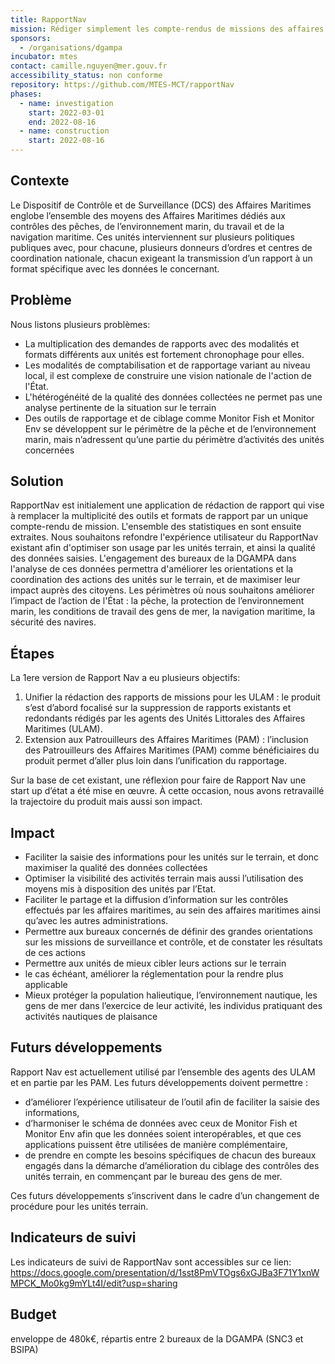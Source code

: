 ```yaml
---
title: RapportNav
mission: Rédiger simplement les compte-rendus de missions des affaires maritimes
sponsors:
  - /organisations/dgampa
incubator: mtes
contact: camille.nguyen@mer.gouv.fr
accessibility_status: non conforme
repository: https://github.com/MTES-MCT/rapportNav
phases:
  - name: investigation
    start: 2022-03-01
    end: 2022-08-16
  - name: construction
    start: 2022-08-16
---
```

## Contexte
Le Dispositif de Contrôle et de Surveillance (DCS) des Affaires Maritimes englobe l’ensemble des moyens des Affaires Maritimes dédiés aux contrôles des pêches, de l’environnement marin, du travail et de la navigation maritime.
Ces unités interviennent sur plusieurs politiques publiques avec, pour chacune, plusieurs donneurs d’ordres et centres de coordination nationale, chacun exigeant la transmission d’un rapport à un format spécifique avec les données le concernant.


## Problème

Nous listons plusieurs problèmes: 
* La multiplication des demandes de rapports avec des modalités et formats différents aux unités  est fortement chronophage pour elles. 
* Les modalités de comptabilisation et de rapportage variant au niveau local, il est  complexe de construire une vision nationale de l'action de l'État.
* L'hétérogénéité de la qualité des données collectées ne permet pas une analyse pertinente de la situation sur le terrain 
* Des outils de rapportage et de ciblage comme Monitor Fish et Monitor Env se développent sur le périmètre de la pêche et de l’environnement marin, mais n’adressent qu’une partie du périmètre d’activités des unités concernées


## Solution

RapportNav est initialement une application de rédaction de rapport qui vise à remplacer la multiplicité des outils et formats de rapport par un unique compte-rendu de mission. L'ensemble des statistiques en sont ensuite extraites. 
Nous souhaitons refondre l'expérience utilisateur du RapportNav existant afin d'optimiser son usage par les unités terrain, et ainsi la qualité des données saisies. 
L'engagement des bureaux de la DGAMPA dans l'analyse de ces données permettra d'améliorer les orientations et la coordination des actions des unités sur le terrain, et de maximiser leur impact auprès des citoyens. 
Les périmètres où nous souhaitons améliorer l’impact de l’action de l'État : la pêche, la protection de l’environnement marin, les conditions de travail des gens de mer, la navigation maritime, la sécurité des navires. 


## Étapes

La 1ere version de Rapport Nav a eu plusieurs objectifs: 
1. Unifier la rédaction des rapports de missions pour les ULAM : le produit s’est d’abord focalisé sur la suppression de rapports existants et redondants rédigés par les agents des Unités Littorales des Affaires Maritimes (ULAM).
2. Extension aux Patrouilleurs des Affaires Maritimes (PAM) : l’inclusion des Patrouilleurs des Affaires Maritimes (PAM) comme bénéficiaires du produit permet d’aller plus loin dans l’unification du rapportage.

Sur la base de cet existant, une réflexion pour faire de Rapport Nav une start up d’état a été mise en œuvre. À cette occasion, nous avons retravaillé la trajectoire du produit mais aussi son impact. 


## Impact

* Faciliter la saisie des informations pour les unités sur le terrain, et donc maximiser la qualité des données collectées 
* Optimiser la visibilité des activités terrain mais aussi l’utilisation des moyens mis à disposition des unités par l’Etat.
* Faciliter le partage et la diffusion d’information sur les contrôles effectués par les affaires maritimes, au sein des affaires maritimes ainsi qu’avec les autres administrations. 
* Permettre aux bureaux concernés de définir des grandes orientations sur les missions de surveillance et contrôle, et de constater les résultats de ces actions 
* Permettre aux unités de mieux cibler leurs actions sur le terrain
* le cas échéant, améliorer la réglementation pour la rendre plus applicable
* Mieux protéger la population halieutique, l’environnement nautique, les gens de mer dans l’exercice de leur activité, les individus pratiquant des activités nautiques de plaisance


## Futurs développements

Rapport Nav est actuellement utilisé par l’ensemble des agents des ULAM et en partie par les PAM. 
Les futurs développements doivent permettre :
* d’améliorer l’expérience utilisateur de l’outil afin de faciliter la saisie des informations,
* d’harmoniser le schéma de données avec ceux de Monitor Fish et Monitor Env afin que les données soient interopérables, et que ces applications puissent être utilisées de manière complémentaire,
* de prendre en compte les besoins spécifiques de chacun des bureaux engagés dans la démarche d’amélioration du ciblage des contrôles des unités terrain, en commençant par le bureau des gens de mer.

Ces futurs développements s’inscrivent dans le cadre d’un changement de procédure pour les unités terrain.

## Indicateurs de suivi 
 Les indicateurs de suivi de RapportNav sont accessibles sur ce lien: https://docs.google.com/presentation/d/1sst8PmVTOgs6xGJBa3F71Y1xnWMPCK_Mo0kg9mYLt4I/edit?usp=sharing

## Budget

enveloppe de 480k€, répartis entre 2 bureaux de la DGAMPA (SNC3 et BSIPA)
